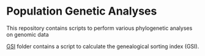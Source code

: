 # Population Genetic Analyses
This repository contains scripts to perform various phylogenetic analyses on genomic data 

[GSI](GSI) folder contains a script to calculate the genealogical sorting index (GSI).
